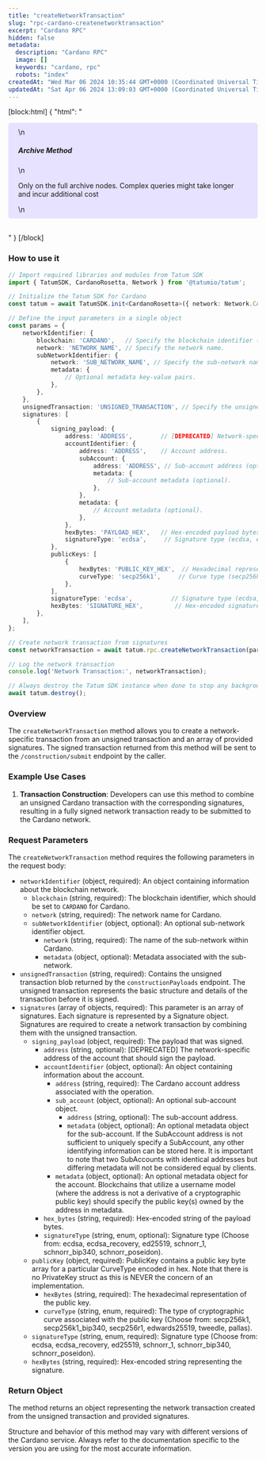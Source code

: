 ```yaml
---
title: "createNetworkTransaction"
slug: "rpc-cardano-createnetworktransaction"
excerpt: "Cardano RPC"
hidden: false
metadata: 
  description: "Cardano RPC"
  image: []
  keywords: "cardano, rpc"
  robots: "index"
createdAt: "Wed Mar 06 2024 10:35:44 GMT+0000 (Coordinated Universal Time)"
updatedAt: "Sat Apr 06 2024 13:09:03 GMT+0000 (Coordinated Universal Time)"
---
```

[block:html]
{
  "html": "<div style="padding: 10px 20px; border-radius: 5px; background-color: #e6e2ff; margin: 0 0 30px 0;">\n  <h5>Archive Method</h5>\n  <p>Only on the full archive nodes. Complex queries might take longer and incur additional cost</p>\n</div>"
}
[/block]


### How to use it

```typescript
// Import required libraries and modules from Tatum SDK
import { TatumSDK, CardanoRosetta, Network } from '@tatumio/tatum';

// Initialize the Tatum SDK for Cardano
const tatum = await TatumSDK.init<CardanoRosetta>({ network: Network.CARDANO_ROSETTA });

// Define the input parameters in a single object
const params = {
    networkIdentifier: {
        blockchain: 'CARDANO',   // Specify the blockchain identifier ('CARDANO' for Cardano).
        network: 'NETWORK_NAME', // Specify the network name.
        subNetworkIdentifier: {
            network: 'SUB_NETWORK_NAME', // Specify the sub-network name (optional).
            metadata: {
                // Optional metadata key-value pairs.
            },
        },
    },
    unsignedTransaction: 'UNSIGNED_TRANSACTION', // Specify the unsigned transaction blob.
    signatures: [
        {
            signing_payload: {
                address: 'ADDRESS',        // [DEPRECATED] Network-specific address (optional).
                accountIdentifier: {
                    address: 'ADDRESS',    // Account address.
                    subAccount: {
                        address: 'ADDRESS', // Sub-account address (optional).
                        metadata: {
                            // Sub-account metadata (optional).
                        },
                    },
                    metadata: {
                        // Account metadata (optional).
                    },
                },
                hexBytes: 'PAYLOAD_HEX',   // Hex-encoded payload bytes.
                signatureType: 'ecdsa',     // Signature type (ecdsa, ecdsa_recovery, ed25519, schnorr_1, schnorr_bip340, schnorr_poseidon).
            },
            publicKeys: [
                {
                    hexBytes: 'PUBLIC_KEY_HEX',  // Hexadecimal representation of the public key.
                    curveType: 'secp256k1',     // Curve type (secp256k1, secp256k1_bip340, secp256r1, edwards25519, tweedle, pallas).
                },
            ],
            signatureType: 'ecdsa',           // Signature type (ecdsa, ecdsa_recovery, ed25519, schnorr_1, schnorr_bip340, schnorr_poseidon).
            hexBytes: 'SIGNATURE_HEX',         // Hex-encoded signature.
        },
    ],
};

// Create network transaction from signatures
const networkTransaction = await tatum.rpc.createNetworkTransaction(params);

// Log the network transaction
console.log('Network Transaction:', networkTransaction);

// Always destroy the Tatum SDK instance when done to stop any background processes
await tatum.destroy();
```

### Overview

The `createNetworkTransaction` method allows you to create a network-specific transaction from an unsigned transaction and an array of provided signatures. The signed transaction returned from this method will be sent to the `/construction/submit` endpoint by the caller.

### Example Use Cases

1. **Transaction Construction**: Developers can use this method to combine an unsigned Cardano transaction with the corresponding signatures, resulting in a fully signed network transaction ready to be submitted to the Cardano network.

### Request Parameters

The `createNetworkTransaction` method requires the following parameters in the request body:

- `networkIdentifier` (object, required): An object containing information about the blockchain network.
  - `blockchain` (string, required): The blockchain identifier, which should be set to `CARDANO` for Cardano.
  - `network` (string, required): The network name for Cardano.
  - `subNetworkIdentifier` (object, optional): An optional sub-network identifier object.
    - `network` (string, required): The name of the sub-network within Cardano.
    - `metadata` (object, optional): Metadata associated with the sub-network.
- `unsignedTransaction` (string, required): Contains the unsigned transaction blob returned by the `constructionPayloads` endpoint. The unsigned transaction represents the basic structure and details of the transaction before it is signed.
- `signatures` (array of objects, required): This parameter is an array of signatures. Each signature is represented by a Signature object. Signatures are required to create a network transaction by combining them with the unsigned transaction.
  - `signing_payload` (object, required): The payload that was signed.
    - `address` (string, optional): [DEPRECATED] The network-specific address of the account that should sign the payload.
    - `accountIdentifier` (object, optional): An object containing information about the account.
      - `address` (string, required): The Cardano account address associated with the operation.
      - `sub_account` (object, optional): An optional sub-account object.
        - `address` (string, optional): The sub-account address.
        - `metadata` (object, optional): An optional metadata object for the sub-account. If the SubAccount address is not sufficient to uniquely specify a SubAccount, any other identifying information can be stored here. It is important to note that two SubAccounts with identical addresses but differing metadata will not be considered equal by clients.
      - `metadata` (object, optional): An optional metadata object for the account. Blockchains that utilize a username model (where the address is not a derivative of a cryptographic public key) should specify the public key(s) owned by the address in metadata.
    - `hex_bytes` (string, required): Hex-encoded string of the payload bytes.
    - `signatureType` (string, enum, optional): Signature type (Choose from: ecdsa, ecdsa_recovery, ed25519, schnorr_1, schnorr_bip340, schnorr_poseidon).
  - `publicKey` (object, required): PublicKey contains a public key byte array for a particular CurveType encoded in hex. Note that there is no PrivateKey struct as this is NEVER the concern of an implementation.
    - `hexBytes` (string, required): The hexadecimal representation of the public key.
    - `curveType` (string, enum, required): The type of cryptographic curve associated with the public key (Choose from: secp256k1, secp256k1_bip340, secp256r1, edwards25519, tweedle, pallas).
  - `signatureType` (string, enum, required): Signature type (Choose from: ecdsa, ecdsa_recovery, ed25519, schnorr_1, schnorr_bip340, schnorr_poseidon).
  - `hexBytes` (string, required): Hex-encoded string representing the signature.

### Return Object

The method returns an object representing the network transaction created from the unsigned transaction and provided signatures.

Structure and behavior of this method may vary with different versions of the Cardano service. Always refer to the documentation specific to the version you are using for the most accurate information.
